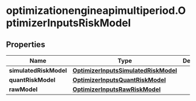 # optimizationengineapimultiperiod.OptimizerInputsRiskModel

## Properties

Name | Type | Description | Notes
------------ | ------------- | ------------- | -------------
**simulatedRiskModel** | [**OptimizerInputsSimulatedRiskModel**](OptimizerInputsSimulatedRiskModel.md) |  | [optional] 
**quantRiskModel** | [**OptimizerInputsQuantRiskModel**](OptimizerInputsQuantRiskModel.md) |  | [optional] 
**rawModel** | [**OptimizerInputsRawRiskModel**](OptimizerInputsRawRiskModel.md) |  | [optional] 


